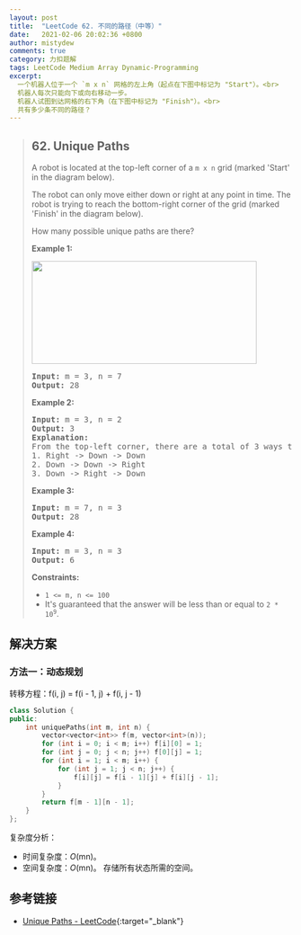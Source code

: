 ```yaml
---
layout: post
title:  "LeetCode 62. 不同的路径（中等）"
date:   2021-02-06 20:02:36 +0800
author: mistydew
comments: true
category: 力扣题解
tags: LeetCode Medium Array Dynamic-Programming
excerpt:
  一个机器人位于一个 `m x n` 网格的左上角（起点在下图中标记为 "Start"）。<br>
  机器人每次只能向下或向右移动一步。
  机器人试图到达网格的右下角（在下图中标记为 "Finish"）。<br>
  共有多少条不同的路径？
---
```

> ## 62. Unique Paths
> 
> A robot is located at the top-left corner of a `m x n` grid (marked 'Start' in
> the diagram below).
> 
> The robot can only move either down or right at any point in time. The robot
> is trying to reach the bottom-right corner of the grid (marked 'Finish' in the
> diagram below).
> 
> How many possible unique paths are there?
> 
> **Example 1:**
> 
> <img src="https://assets.leetcode.com/uploads/2018/10/22/robot_maze.png" style="width: 400px; height: 183px;">
> 
> <pre>
> <strong>Input:</strong> m = 3, n = 7
> <strong>Output:</strong> 28
> </pre>
> 
> **Example 2:**
> 
> <pre>
> <strong>Input:</strong> m = 3, n = 2
> <strong>Output:</strong> 3
> <strong>Explanation:</strong>
> From the top-left corner, there are a total of 3 ways to reach the bottom-right corner:
> 1. Right -> Down -> Down
> 2. Down -> Down -> Right
> 3. Down -> Right -> Down
> </pre>
> 
> **Example 3:**
> 
> <pre>
> <strong>Input:</strong> m = 7, n = 3
> <strong>Output:</strong> 28
> </pre>
> 
> **Example 4:**
> 
> <pre>
> <strong>Input:</strong> m = 3, n = 3
> <strong>Output:</strong> 6
> </pre>
> 
> **Constraints:**
> 
> * `1 <= m, n <= 100`
> * It's guaranteed that the answer will be less than or equal to <code>2 * 10<sup>9</sup></code>.

## 解决方案

### 方法一：动态规划

转移方程：f(i, j) = f(i - 1, j) + f(i, j - 1)

```cpp
class Solution {
public:
    int uniquePaths(int m, int n) {
        vector<vector<int>> f(m, vector<int>(n));
        for (int i = 0; i < m; i++) f[i][0] = 1;
        for (int j = 0; j < n; j++) f[0][j] = 1;
        for (int i = 1; i < m; i++) {
            for (int j = 1; j < n; j++) {
                f[i][j] = f[i - 1][j] + f[i][j - 1];
            }
        }
        return f[m - 1][n - 1];
    }
};
```

复杂度分析：
* 时间复杂度：*O*(mn)。
* 空间复杂度：*O*(mn)。
  存储所有状态所需的空间。

## 参考链接

* [Unique Paths - LeetCode](https://leetcode.com/problems/unique-paths/){:target="_blank"}
